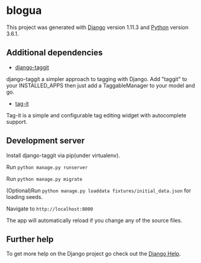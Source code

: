 # blogua

This project was generated with [Django](https://www.djangoproject.com) version 1.11.3 and [Python](https://www.python.org) version 3.6.1.

## Additional dependencies

  * [django-taggit](https://github.com/alex/django-taggit)
   
  django-taggit a simpler approach to tagging with Django. Add "taggit" to your INSTALLED_APPS then just add a TaggableManager to your model and go.
  * [tag-it](https://github.com/aehlke/tag-it)
  
  Tag-it is a simple and configurable tag editing widget with autocomplete support.

## Development server

Install django-taggit via pip(under virtualenv).

Run `python manage.py runserver`

Run `python manage.py migrate`

(Optional)Run `python manage.py loaddata fixtures/initial_data.json` for loading seeds.

Navigate to `http://localhost:8000`

The app will automatically reload if you change any of the source files.

## Further help

To get more help on the Django project go check out the [Django Help](https://docs.djangoproject.com/en/1.11/faq/help/).